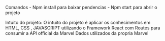 Comandos - Npm install para baixar pendencias
         - Npm start para abrir o projeto
         
Intuito do projeto:
  O intuito do projeto é aplicar os conhecimentos em HTML, CSS , JAVASCRIPT utilizando o Framework React com Routes para consumir a API official da Marvel 
  Dados utilizados da propria Marvel 
